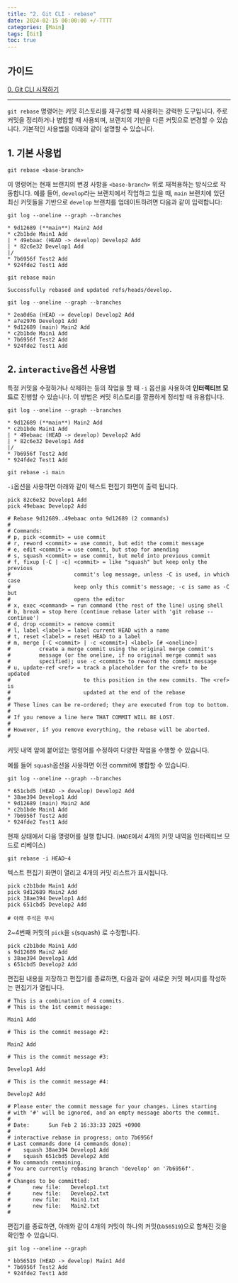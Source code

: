 ```yaml
---
title: "2. Git CLI - rebase"
date: 2024-02-15 00:00:00 +/-TTTT
categories: [Main]
tags: [Git]
toc: true
---
```


## 가이드

[0. Git CLI 시작하기](../git-cli-00)

---

`git rebase` 명령어는 커밋 히스토리를 재구성할 때 사용하는 강력한 도구입니다. 주로 커밋을 정리하거나 병합할 때 사용되며, 브랜치의 기반을 다른 커밋으로 변경할 수 있습니다. 기본적인 사용법을 아래와 같이 설명할 수 있습니다.

## 1. 기본 사용법

```shell
git rebase <base-branch>
```

이 명령어는 현재 브랜치의 변경 사항을 `<base-branch>` 위로 재적용하는 방식으로 작동합니다. 예를 들어, `develop`라는 브랜치에서 작업하고 있을 때, `main` 브랜치에 있던 최신 커밋들을 기반으로 `develop` 브랜치를 업데이트하려면 다음과 같이 입력합니다:

```shell
git log --oneline --graph --branches

* 9d12689 (**main**) Main2 Add
* c2b1bde Main1 Add
| * 49ebaac (HEAD -> develop) Develop2 Add
| * 82c6e32 Develop1 Add
|/  
* 7b6956f Test2 Add
* 924fde2 Test1 Add

git rebase main

Successfully rebased and updated refs/heads/develop.

git log --oneline --graph --branches

* 2ea0d6a (HEAD -> develop) Develop2 Add
* a7e2976 Develop1 Add
* 9d12689 (main) Main2 Add
* c2b1bde Main1 Add
* 7b6956f Test2 Add
* 924fde2 Test1 Add
```

## 2. `interactive`옵션 사용법
    
특정 커밋을 수정하거나 삭제하는 등의 작업을 할 때 `-i` 옵션을 사용하여 **인터랙티브 모드**로 진행할 수 있습니다. 이 방법은 커밋 히스토리를 깔끔하게 정리할 때 유용합니다.
    
```shell
git log --oneline --graph --branches

* 9d12689 (**main**) Main2 Add
* c2b1bde Main1 Add
| * 49ebaac (HEAD -> develop) Develop2 Add
| * 82c6e32 Develop1 Add
|/  
* 7b6956f Test2 Add
* 924fde2 Test1 Add 

git rebase -i main
```

`-i`옵션을 사용하면 아래와 같이 텍스트 편집기 화면이 출력 됩니다.

```shell
pick 82c6e32 Develop1 Add
pick 49ebaac Develop2 Add
  
# Rebase 9d12689..49ebaac onto 9d12689 (2 commands)
#
# Commands:
# p, pick <commit> = use commit
# r, reword <commit> = use commit, but edit the commit message
# e, edit <commit> = use commit, but stop for amending
# s, squash <commit> = use commit, but meld into previous commit
# f, fixup [-C | -c] <commit> = like "squash" but keep only the previous
#                    commit's log message, unless -C is used, in which case
#                    keep only this commit's message; -c is same as -C but
#                    opens the editor
# x, exec <command> = run command (the rest of the line) using shell
# b, break = stop here (continue rebase later with 'git rebase --continue')
# d, drop <commit> = remove commit
# l, label <label> = label current HEAD with a name
# t, reset <label> = reset HEAD to a label
# m, merge [-C <commit> | -c <commit>] <label> [# <oneline>]
#         create a merge commit using the original merge commit's
#         message (or the oneline, if no original merge commit was
#         specified); use -c <commit> to reword the commit message
# u, update-ref <ref> = track a placeholder for the <ref> to be updated
#                       to this position in the new commits. The <ref> is
#                       updated at the end of the rebase
#
# These lines can be re-ordered; they are executed from top to bottom.
#
# If you remove a line here THAT COMMIT WILL BE LOST.
#
# However, if you remove everything, the rebase will be aborted.
#
```

커밋 내역 앞에 붙어있는 명령어를 수정하여 다양한 작업을 수행할 수 있습니다.

예를 들어 `squash`옵션을 사용하면 이전 commit에 병합할 수 있습니다.

```shell
git log --oneline --graph --branches

* 651cbd5 (HEAD -> develop) Develop2 Add
* 38ae394 Develop1 Add
* 9d12689 (main) Main2 Add
* c2b1bde Main1 Add
* 7b6956f Test2 Add
* 924fde2 Test1 Add
```

현재 상태에서 다음 명령어를 실행 합니다. 
(`HADE`에서 4개의 커밋 내역을 인터렉티브 모드로 리베이스)

```shell
git rebase -i HEAD~4
```

텍스트 편집기 화면이 열리고 4개의 커밋 리스트가 표시됩니다.

```shell
pick c2b1bde Main1 Add
pick 9d12689 Main2 Add
pick 38ae394 Develop1 Add
pick 651cbd5 Develop2 Add

# 아래 주석은 무시
```

2~4번째 커밋의 `pick`을 `s`(squash) 로 수정합니다.

```shell
pick c2b1bde Main1 Add
s 9d12689 Main2 Add
s 38ae394 Develop1 Add
s 651cbd5 Develop2 Add
```

편집된 내용을 저장하고 편집기를 종료하면, 다음과 같이 새로운 커밋 메시지를 작성하는 편집기가 열립니다.

```shell
# This is a combination of 4 commits.
# This is the 1st commit message:
  
Main1 Add
  
# This is the commit message #2:
  
Main2 Add
  
# This is the commit message #3:
  
Develop1 Add
  
# This is the commit message #4:
  
Develop2 Add
  
# Please enter the commit message for your changes. Lines starting
# with '#' will be ignored, and an empty message aborts the commit.
#
# Date:      Sun Feb 2 16:33:33 2025 +0900
#
# interactive rebase in progress; onto 7b6956f
# Last commands done (4 commands done):
#    squash 38ae394 Develop1 Add
#    squash 651cbd5 Develop2 Add
# No commands remaining.
# You are currently rebasing branch 'develop' on '7b6956f'.
#
# Changes to be committed:
#       new file:   Develop1.txt
#       new file:   Develop2.txt
#       new file:   Main1.txt
#       new file:   Main2.txt
#
```

편집기를 종료하면, 아래와 같이 4개의 커밋이 하나의 커밋(`bb56519`)으로 합쳐진 것을 확인할 수 있습니다.

```shell
git log --oneline --graph           

* bb56519 (HEAD -> develop) Main1 Add
* 7b6956f Test2 Add
* 924fde2 Test1 Add
```
